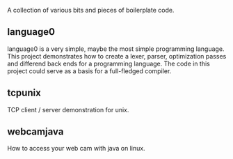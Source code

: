 A collection of various bits and pieces of boilerplate code.

language0
---------
language0 is a very simple, maybe the most simple programming language. This project demonstrates how to create a lexer, parser, optimization passes and differend back ends for a programming language. The code in this project could serve as a basis for a full-fledged compiler.

tcpunix
-------
TCP client / server demonstration for unix.

webcamjava
----------
How to access your web cam with java on linux.
